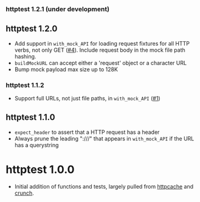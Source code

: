 ### httptest 1.2.1 (under development)

## httptest 1.2.0
* Add support in `with_mock_API` for loading request fixtures for all HTTP verbs, not only GET ([#4](https://github.com/nealrichardson/httptest/pull/4)). Include request body in the mock file path hashing.
* `buildMockURL` can accept either a 'request' object or a character URL
* Bump mock payload max size up to 128K

### httptest 1.1.2
* Support full URLs, not just file paths, in `with_mock_API` ([#1](https://github.com/nealrichardson/httptest/issues/1))

## httptest 1.1.0

* `expect_header` to assert that a HTTP request has a header
* Always prune the leading ":///" that appears in `with_mock_API` if the URL has a querystring

# httptest 1.0.0

* Initial addition of functions and tests, largely pulled from [httpcache](https://github.com/nealrichardson/httpcache) and [crunch](https://github.com/Crunch-io/rcrunch).
